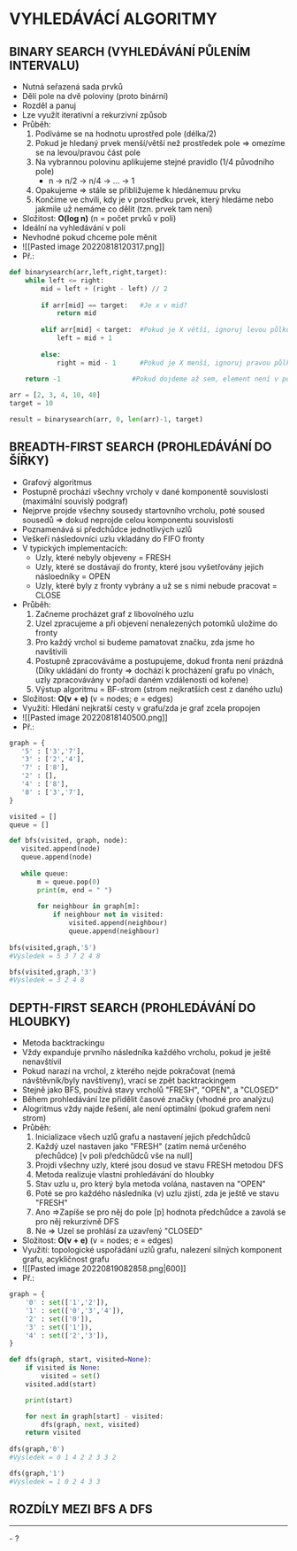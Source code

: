 # **VYHLEDÁVÁCÍ ALGORITMY**

## **BINARY SEARCH (VYHLEDÁVÁNÍ PŮLENÍM INTERVALU)**
- Nutná seřazená sada prvků 
- Dělí pole na dvě poloviny (proto binární)
- Rozděl a panuj
- Lze využít iterativní a rekurzivní způsob
- Průběh:
	1) Podíváme se na hodnotu uprostřed pole (délka/2)
	2) Pokud je hledaný prvek menší/větší než prostředek pole => omezíme se na levou/pravou část pole
	3) Na vybrannou polovinu aplikujeme stejné pravidlo (1/4 původního pole) 
		-  n -> n/2 -> n/4 -> ... -> 1
	4) Opakujeme => stále se přibližujeme k hledánemuu prvku
	5) Končíme ve chvíli, kdy je v prostředku prvek, který hledáme nebo jakmile už nemáme co dělit (tzn. prvek tam není)
- Složitost: **O(log n)** (n = počet prvků v poli)
- Ideální na vyhledávání v poli
- Nevhodné pokud chceme pole měnit
- ![[Pasted image 20220818120317.png]]
- Př.:
```python
def binarysearch(arr,left,right,target):
	while left <= right:
		mid = left + (right - left) // 2
		
		if arr[mid] == target:   #Je x v mid?
			return mid
			
		elif arr[mid] < target:  #Pokud je X větší, ignoruj levou půlku
			left = mid + 1
			
		else:
			right = mid - 1      #Pokud je X menší, ignoruj pravou půlku
			
	return -1                  #Pokud dojdeme až sem, element není v poli, vrátí -1

arr = [2, 3, 4, 10, 40]
target = 10

result = binarysearch(arr, 0, len(arr)-1, target)
```

## **BREADTH-FIRST SEARCH  (PROHLEDÁVÁNÍ DO ŠÍŘKY)** 
- Grafový algoritmus
- Postupně prochází všechny vrcholy v dané komponentě souvislosti (maximální souvislý podgraf)
- Nejprve projde všechny sousedy startovního vrcholu, poté soused sousedů => dokud neprojde celou komponentu souvislosti
- Poznamenává si předchůdce jednotlivých uzlů 
- Veškeří následovníci uzlu vkladány do FIFO fronty
- V typických implementacích:
	- Uzly, které nebyly objeveny = FRESH
	- Uzly, které se dostávají do fronty, které jsou vyšetřovány jejich násloedníky = OPEN
	- Uzly, které byly z fronty vybrány a už se s nimi nebude pracovat = CLOSE
- Průběh:
	 1) Začneme procházet graf z libovolného uzlu
	 2) Uzel zpracujeme a při objevení nenalezených potomků uložíme do fronty
	 3) Pro každý vrchol si budeme pamatovat značku, zda jsme ho navštivili
	 4) Postupně zpracováváme a postupujeme, dokud fronta není prázdná
	 (Díky ukládání do fronty => dochází k procházení grafu po vlnách, uzly zpracovávány v pořadí daném vzdálenosti od kořene)
	 5) Výstup algoritmu = BF-strom (strom nejkratších cest z daného uzlu)
- Složitost: **O(v + e)** (v = nodes; e = edges)
- Využití: Hledání nejkratší cesty v grafu/zda je graf zcela propojen
- ![[Pasted image 20220818140500.png]]
- Př.:
 ```python
graph = {
	'5' : ['3','7'],
	'3' : ['2','4'],
	'7' : ['8'],
	'2' : [],
	'4' : ['8'],
	'8' : ['3','7'],
}

visited = [] 
queue = []

def bfs(visited, graph, node):
	visited.append(node)
	queue.append(node)
	
	while queue:
		m = queue.pop(0)
		print(m, end = " ")
		
		for neighbour in graph[m]:
			if neighbour not in visited:
				visited.append(neighbour)
				queue.append(neighbour)
				
bfs(visited,graph,'5')
#Výsledek = 5 3 7 2 4 8

bfs(visited,graph,'3')
#Výsledek = 3 2 4 8
```

## **DEPTH-FIRST SEARCH  (PROHLEDÁVÁNÍ DO HLOUBKY)**
- Metoda backtrackingu
- Vždy expanduje prvního následníka každého vrcholu, pokud je ještě nenavštívil
- Pokud narazí na vrchol, z kterého nejde pokračovat (nemá návštěvník/byly navštíveny), vrací se zpět backtrackingem
- Stejně jako BFS, používá stavy vrcholů "FRESH", "OPEN", a "CLOSED"
- Během prohledávání lze přidělit časové značky (vhodné pro analýzu)
- Alogritmus vždy najde řešení, ale není optimální (pokud grafem není strom)
- Průběh:
	1) Inicializace všech uzlů grafu a nastavení jejich předchůdců
	2) Každý uzel nastaven jako "FRESH" (zatím nemá určeného přechůdce) [v poli předchůdců vše na null]
	3) Projdi všechny uzly, které jsou dosud ve stavu FRESH metodou DFS
	4) Metoda realizuje vlastni prohledávání do hloubky
	5) Stav uzlu u, pro který byla metoda volána, nastaven na "OPEN"
	6) Poté se pro každého následníka (v) uzlu zjistí, zda je ještě ve stavu "FRESH"
	7) Ano =>Zapíše se pro něj do pole [p] hodnota předchůdce a zavolá se pro něj rekurzivně DFS
	8) Ne => Uzel se prohlásí za uzavřený "CLOSED"
-  Složitost: **O(v + e)** (v = nodes; e = edges)
- Využití: topologické uspořádání uzlů grafu, nalezení silných komponent grafu, acykličnost grafu
- ![[Pasted image 20220819082858.png|600]]
- Př.:
```python
graph = {
	'0' : set(['1','2']),
	'1' : set(['0','3','4']),
	'2' : set(['0']),
	'3' : set(['1']),
	'4' : set(['2','3']),
}

def dfs(graph, start, visited=None):
	if visited is None:
		visited = set()
	visited.add(start)

	print(start)

	for next in graph[start] - visited:
		dfs(graph, next, visited)
	return visited
				
dfs(graph,'0')
#Výsledek = 0 1 4 2 2 3 3 2

dfs(graph,'1')
#Výsledek = 1 0 2 4 3 3
```

## **ROZDÍLY MEZI BFS A DFS** 
<hr>
- ?